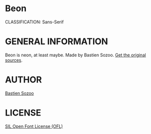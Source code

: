 Beon
====
CLASSIFICATION: Sans-Serif


GENERAL INFORMATION
===================

Beon is neon, at least maybe. Made by Bastien Sozoo.
[Get the original sources](https://github.com/uplaod/Beon).


AUTHOR
======
[Bastien Sozoo](http://uplaod.fr/)


LICENSE
=======
[SIL Open Font License (OFL)](http://scripts.sil.org/OFL)
